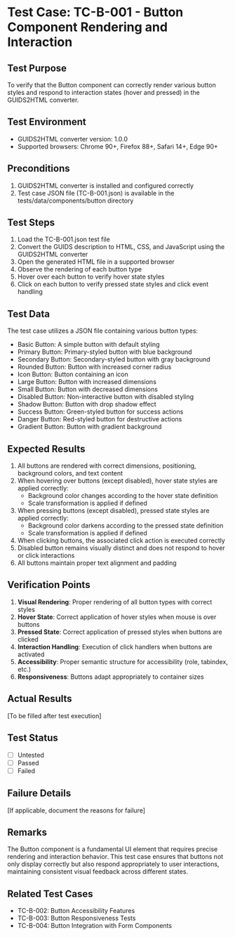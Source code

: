 # Test Case: TC-B-001 - Button Component Rendering and Interaction

## Test Purpose

To verify that the Button component can correctly render various button styles and respond to interaction states (hover and pressed) in the GUIDS2HTML converter.

## Test Environment

- GUIDS2HTML converter version: 1.0.0
- Supported browsers: Chrome 90+, Firefox 88+, Safari 14+, Edge 90+

## Preconditions

1. GUIDS2HTML converter is installed and configured correctly
2. Test case JSON file (TC-B-001.json) is available in the tests/data/components/button directory

## Test Steps

1. Load the TC-B-001.json test file
2. Convert the GUIDS description to HTML, CSS, and JavaScript using the GUIDS2HTML converter
3. Open the generated HTML file in a supported browser
4. Observe the rendering of each button type
5. Hover over each button to verify hover state styles
6. Click on each button to verify pressed state styles and click event handling

## Test Data

The test case utilizes a JSON file containing various button types:

- Basic Button: A simple button with default styling
- Primary Button: Primary-styled button with blue background
- Secondary Button: Secondary-styled button with gray background
- Rounded Button: Button with increased corner radius
- Icon Button: Button containing an icon
- Large Button: Button with increased dimensions
- Small Button: Button with decreased dimensions
- Disabled Button: Non-interactive button with disabled styling
- Shadow Button: Button with drop shadow effect
- Success Button: Green-styled button for success actions
- Danger Button: Red-styled button for destructive actions
- Gradient Button: Button with gradient background

## Expected Results

1. All buttons are rendered with correct dimensions, positioning, background colors, and text content
2. When hovering over buttons (except disabled), hover state styles are applied correctly:
   - Background color changes according to the hover state definition
   - Scale transformation is applied if defined
3. When pressing buttons (except disabled), pressed state styles are applied correctly:
   - Background color darkens according to the pressed state definition
   - Scale transformation is applied if defined
4. When clicking buttons, the associated click action is executed correctly
5. Disabled button remains visually distinct and does not respond to hover or click interactions
6. All buttons maintain proper text alignment and padding

## Verification Points

1. **Visual Rendering**: Proper rendering of all button types with correct styles
2. **Hover State**: Correct application of hover styles when mouse is over buttons
3. **Pressed State**: Correct application of pressed styles when buttons are clicked
4. **Interaction Handling**: Execution of click handlers when buttons are activated
5. **Accessibility**: Proper semantic structure for accessibility (role, tabindex, etc.)
6. **Responsiveness**: Buttons adapt appropriately to container sizes

## Actual Results

[To be filled after test execution]

## Test Status

- [ ] Untested
- [ ] Passed
- [ ] Failed

## Failure Details

[If applicable, document the reasons for failure]

## Remarks

The Button component is a fundamental UI element that requires precise rendering and interaction behavior. This test case ensures that buttons not only display correctly but also respond appropriately to user interactions, maintaining consistent visual feedback across different states.

## Related Test Cases

- TC-B-002: Button Accessibility Features
- TC-B-003: Button Responsiveness Tests
- TC-B-004: Button Integration with Form Components
